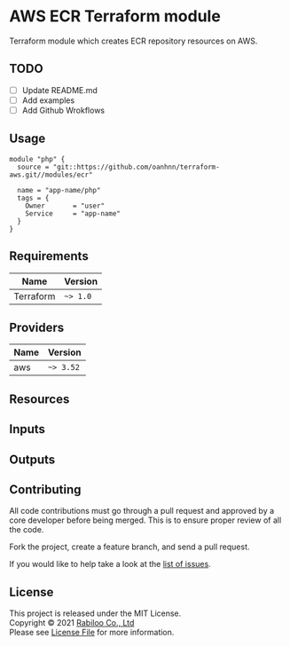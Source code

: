# AWS ECR Terraform module

Terraform module which creates ECR repository resources on AWS.

## TODO

- [ ] Update README.md
- [ ] Add examples
- [ ] Add Github Wrokflows

## Usage

```hcl
module "php" {
  source = "git::https://github.com/oanhnn/terraform-aws.git//modules/ecr"

  name = "app-name/php"
  tags = {
    Owner       = "user"
    Service     = "app-name"
  }
}
```

## Requirements

| Name | Version |
|------|---------|
| Terraform | `~> 1.0` |

## Providers

| Name | Version |
|------|---------|
| aws  | `~> 3.52` |

## Resources



## Inputs

## Outputs

## Contributing

All code contributions must go through a pull request and approved by a core developer before being merged. 
This is to ensure proper review of all the code.

Fork the project, create a feature branch, and send a pull request.

If you would like to help take a look at the [list of issues](https://github.com/rabiloo/terraform-aws-ecr/issues).

## License

This project is released under the MIT License.   
Copyright © 2021 [Rabiloo Co., Ltd](https://rabiloo.com)   
Please see [License File](LICENSE) for more information.
